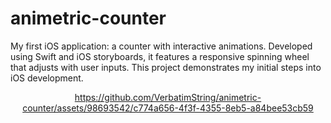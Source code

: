 # animetric-counter
 My first iOS application: a counter with interactive animations. Developed using Swift and iOS storyboards, it features a responsive spinning wheel that adjusts with user inputs. This project demonstrates my initial steps into iOS development.

<div align="center">

https://github.com/VerbatimString/animetric-counter/assets/98693542/c774a656-4f3f-4355-8eb5-a84bee53cb59

</div>
